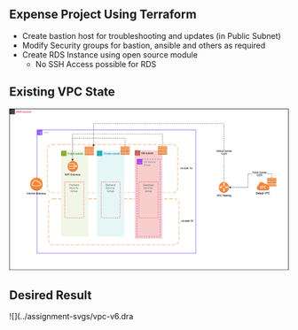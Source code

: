 ## Expense Project Using Terraform

- Create bastion host for troubleshooting and updates (in Public Subnet)
- Modify Security groups for bastion, ansible and others as required
- Create RDS Instance using open source module
  - No SSH Access possible for RDS

## Existing VPC State

![](../assignment-svgs/vpc-v5.drawio.svg)

## Desired Result

![](../assignment-svgs/vpc-v6.dra